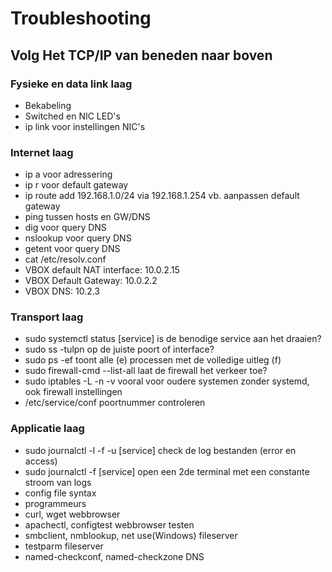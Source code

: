 # Troubleshooting

## Volg Het TCP/IP van beneden naar boven

### Fysieke en data link laag

- Bekabeling
- Switched en NIC LED's
- ip link voor instellingen NIC's

### Internet laag

- ip a voor adressering
- ip r voor default gateway
- ip route add 192.168.1.0/24 via 192.168.1.254 vb. aanpassen default gateway
- ping tussen hosts en GW/DNS
- dig voor query DNS
- nslookup voor query DNS
- getent voor query DNS
- cat /etc/resolv.conf
- VBOX default NAT interface: 10.0.2.15
- VBOX Default Gateway: 10.0.2.2
- VBOX DNS: 10.2.3

### Transport laag

- sudo systemctl status [service] is de benodige service aan het draaien?
- sudo ss -tulpn op de juiste poort of interface?
- sudo ps -ef toont alle (e) processen met de volledige uitleg (f)
- sudo firewall-cmd --list-all laat de firewall het verkeer toe?
- sudo iptables -L -n -v vooral voor oudere systemen zonder systemd, ook firewall instellingen
- /etc/service/conf poortnummer controleren

### Applicatie laag
- sudo journalctl -l -f -u [service] check de log bestanden (error en access)
- sudo journalctl -f [service] open een 2de terminal met een constante stroom van logs
- config file syntax
- programmeurs
- curl, wget webbrowser
- apachectl, configtest webbrowser testen
- smbclient, nmblookup, net use(Windows) fileserver
- testparm fileserver
- named-checkconf, named-checkzone DNS
